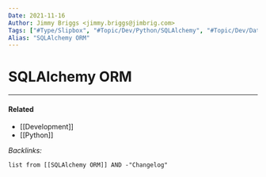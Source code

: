 ```yaml
---
Date: 2021-11-16
Author: Jimmy Briggs <jimmy.briggs@jimbrig.com>
Tags: ["#Type/Slipbox", "#Topic/Dev/Python/SQLAlchemy", "#Topic/Dev/Database"]
Alias: "SQLAlchemy ORM"
---
```


# SQLAlchemy ORM

***

#### Related

- [[Development]]
- [[Python]]


*Backlinks:*

```dataview
list from [[SQLAlchemy ORM]] AND -"Changelog"
```